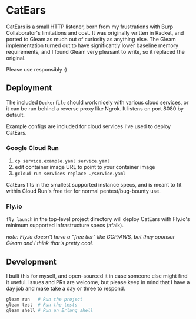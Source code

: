# CatEars

CatEars is a small HTTP listener, born from my frustrations with Burp
Collaborator's limitations and cost. It was originally written in Racket,
and ported to Gleam as much out of curiosity as anything else. The Gleam
implementation turned out to have significantly lower baseline memory
requirements, and I found Gleam very pleasant to write, so it replaced
the original.

Please use responsibly :)

## Deployment

The included `Dockerfile` should work nicely with various cloud services,
or it can be run behind a reverse proxy like Ngrok. It listens on port 8080
by default.

Example configs are included for cloud services I've used to deploy CatEars.

### Google Cloud Run

1. `cp service.example.yaml service.yaml`
2. edit container image URL to point to your container image
3. `gcloud run services replace ./service.yaml`

CatEars fits in the smallest supported instance specs, and is meant to fit
within Cloud Run's free tier for normal pentest/bug-bounty use.

### Fly.io

`fly launch` in the top-level project directory will deploy CatEars with
Fly.io's minimum supported infrastructure specs (afaik).

_note: Fly.io doesn't have a "free tier" like GCP/AWS, but they_
_sponsor Gleam and I think that's pretty cool._

## Development

I built this for myself, and open-sourced it in case someone else might
find it useful. Issues and PRs are welcome, but please keep in mind that
I have a day job and make take a day or three to respond.

```sh
gleam run   # Run the project
gleam test  # Run the tests
gleam shell # Run an Erlang shell
```
